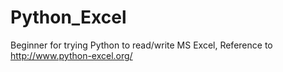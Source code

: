 # Python_Excel
Beginner for trying Python to read/write MS Excel, Reference to http://www.python-excel.org/
